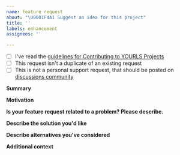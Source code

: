 ```yaml
---
name: Feature request
about: "\U0001F4A1 Suggest an idea for this project"
title: ''
labels: enhancement
assignees: ''

---
```


* [ ] I've read the [guidelines for Contributing to YOURLS Projects](https://github.com/YOURLS/.github/blob/master/CONTRIBUTING.md)
* [ ] This request isn't a duplicate of an existing request
* [ ] This is not a personal support request, that should be posted on [discussions community](https://github.com/YOURLS/YOURLS/discussions)

**Summary**
<!-- One paragraph explanation of the feature. -->

**Motivation**
<!-- Why are we doing this? What use cases does it support? What is the expected outcome? -->

**Is your feature request related to a problem? Please describe.**
<!-- A clear and concise description of what the problem is. Ex. "I'm always frustrated when..." -->

**Describe the solution you'd like**
<!-- A clear and concise description of what you want to happen. -->

**Describe alternatives you've considered**
<!-- A clear and concise description of any alternative solutions or features you've considered. -->

**Additional context**
<!-- Add any other context or screenshots about the feature request here. -->
